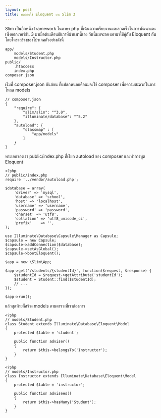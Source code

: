 ```yaml
---
layout: post
title: ทดลองใช้ Eloquent บน Slim 3
---
```

Slim เป็นอีกหนึ่ง framework ในภาษา php ที่เน้นความเรียบงานและรวดเร็วในการพัฒนาและเพิ่งออกเวอร์ชัน 3 มาเมื่อต้นเดือนธันวาที่ผ่านมานี้เอง วันนี้ผมจะลองเอามาใช้คู่กับ Eloquent กัน โดยโครงสร้างของโปรเจคตัวอย่างดังนี้

```
app/
    models/Student.php
    models/Instructor.php
public/
    .htaccess
    index.php
composer.json
```

เริ่มที่ composer.json กันก่อน ที่แปลกหน่อยคือผมจะใช้ composer เพื่อความสะดวกในการโหลด models

```
// composer.json
{
    "require": {
        "slim/slim": "^3.0",
        "illuminate/database": "^5.2"
    },
    "autoload": {
        "classmap" : [
            "app/models"
        ]
    }
}

```

พระเอกของเรา public/index.php ที่เรียก autoload ของ composer และทำการบูต Eloquent

```
<?php
// public/index.php
require '../vendor/autoload.php';

$database = array(
    'driver' => 'mysql',
    'database' => 'school',
    'host' => 'localhost',
    'username' => 'username',
    'password' => 'password',
    'charset' => 'utf8',
    'collation' => 'utf8_unicode_ci',
    'prefix'    => '',
);

use Illuminate\Database\Capsule\Manager as Capsule;
$capsule = new Capsule;
$capsule->addConnection($database);
$capsule->setAsGlobal();
$capsule->bootEloquent();

$app = new \Slim\App;

$app->get('/students/{studentId}', function($request, $response) {
    $studentId = $request->getAttribute('studentId');
    $student = Student::find($studentId);
    // ...
});

$app->run();
```

แล้วสุดท้ายก็สร้าง models ตามตารางที่เราต้องการ

```
<?php
// models/Student.php
class Student extends Illuminate\Database\Eloquent\Model
{
    protected $table = 'student';

    public function adviser()
    {
        return $this->belongsTo('Instructor');
    }
}
```

```
<?php
// models/Instructor.php
class Instructor extends Illuminate\Database\Eloquent\Model
{
    protected $table = 'instructor';

    public function advisees()
    {
        return $this->hasMany('Student');
    }
}

```
